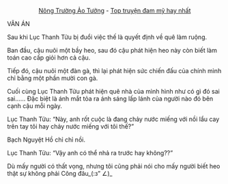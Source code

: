 <div align="center">


[Nông Trường Ảo Tưởng](https://tutruyenchu.com/truyen/Nong-Truong-o-Tuong) - [Top truyện đam mỹ hay nhất](https://tutruyenchu.com/danhsach/truyen-dam-my-hay)
</div>

VĂN ÁN

Sau khi Lục Thanh Tửu bị đuổi việc thế là quyết định về quê làm ruộng.

Ban đầu, cậu nuôi một bầy heo, sau đó cậu phát hiện heo này còn biết làm toán cao cấp giỏi hơn cả cậu.

Tiếp đó, cậu nuôi một đàn gà, thì lại phát hiện sức chiến đấu của chính mình chỉ bằng một phần mười con gà.

Cuối cùng Lục Thanh Tửu phát hiện quê nhà của mình hình như có gì đó sai sai…… Đặc biệt là ánh mắt tỏa ra ánh sáng lấp lánh của người nào đó bên cạnh cậu mỗi ngày.

Lục Thanh Tửu: “Này, anh rốt cuộc là đang chảy nước miếng với nồi lẩu cay trên tay tôi hay chảy nước miếng với tôi thế?”

Bạch Nguyệt Hồ chỉ chỉ nồi.

Lục Thanh Tửu: “Vậy anh có thể nhả ra trước hay không??”

Dù mấy người có thất vọng, nhưng tôi cũng phải nói cho mấy người biết heo thật sự không phải Công đâu_(:з” ∠)_
